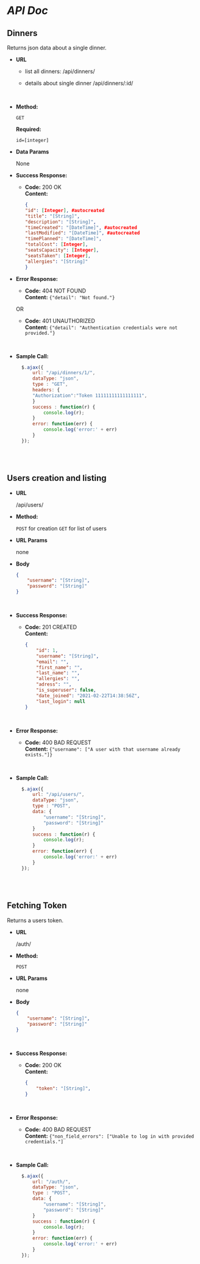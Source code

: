 
# *API Doc*

**Dinners**
----
Returns json data about a single dinner.


* **URL**
    * list all dinners:
    /api/dinners/
    
    * details about single dinner
    /api/dinners/:id/
    <br/>
    

* **Method:**

    `GET`
    <br/>
  

   **Required:**
 
   `id=[integer]`
   <br/>

* **Data Params**

    None
    <br/>

* **Success Response:**

  * **Code:** 200 OK<br/>
    **Content:** 
    ```JSON
    {
    "id": [Integer], #autocreated
    "title": "[String]",
    "description": "[String]",
    "timeCreated": "[DateTime]", #autocreated
    "lastModified": "[DateTime]", #autocreated
    "timePlanned": "[DateTime]",
    "totalCost": [Integer], 
    "seatsCapacity": [Integer],
    "seatsTaken": [Integer],
    "allergies": "[String]"
    }
    ``` 
 
* **Error Response:**

  * **Code:** 404 NOT FOUND<br/>
    **Content:** `{"detail": "Not found."}`

  OR

  * **Code:** 401 UNAUTHORIZED<br/>
    **Content:** `{"detail": "Authentication credentials were not provided."}`
    
<br/>

* **Sample Call:**

  ```javascript
    $.ajax({
        url: "/api/dinners/1/",
        dataType: "json",
        type : "GET",
        headers: {
        "Authorization":"Token 11111111111111111",
        }
        success : function(r) {
            console.log(r);
        }
        error: function(err) {
            console.log('error:' + err)
        }
    });
  ```

<br/><br/>



**Users creation and listing**
----


* **URL**

    /api/users/
    <br/>

* **Method:**

    `POST` for creation
    `GET` for list of users
    <br/>
  
*  **URL Params**

   none 
   <br/>

* **Body**

    ```JSON
    {
        "username": "[String]",
        "password": "[String]"
    }
    ```
    <br/>

* **Success Response:**

  * **Code:** 201 CREATED<br/>
    **Content:** 
    ```JSON
    {
        "id": 1,
        "username": "[String]",
        "email": "",
        "first_name": "",
        "last_name": "",
        "allergies": "",
        "adress": "",
        "is_superuser": false,
        "date_joined": "2021-02-22T14:38:56Z",
        "last_login": null
    }
    ```
<br/>
 
* **Error Response:**

  * **Code:** 400 BAD REQUEST<br/>
    **Content:** `{"username": ["A user with that username already exists."]}`
    
<br/>

* **Sample Call:**

  ```javascript
    $.ajax({
        url: "/api/users/",
        dataType: "json",
        type : "POST",
        data: {
            "username": "[String]",
            "password": "[String]"
        }
        success : function(r) {
            console.log(r);
        }
        error: function(err) {
            console.log('error:' + err)
        }
    });
  ```

<br/><br/>


**Fetching Token**
----
Returns a users token.


* **URL**

    /auth/
    <br/>

* **Method:**

    `POST`
    <br/>
  
*  **URL Params**

   none 
   <br/>

* **Body**

    ```JSON
    {
        "username": "[String]",
        "password": "[String]"
    }
    ```
    <br/>

* **Success Response:**

  * **Code:** 200 OK<br/>
    **Content:** 
    ```JSON
    {
        "token": "[String]",
    }
    ```
    <br/>
 
* **Error Response:**

  * **Code:** 400 BAD REQUEST<br/>
    **Content:** `{"non_field_errors": ["Unable to log in with provided credentials."]`

<br/>

* **Sample Call:**

  ```javascript
    $.ajax({
        url: "/auth/",
        dataType: "json",
        type : "POST",
        data: {
            "username": "[String]",
            "password": "[String]"
        }
        success : function(r) {
            console.log(r);
        }
        error: function(err) {
            console.log('error:' + err)
        }
    });
  ```

<br/><br/>